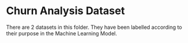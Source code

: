 # Churn Analysis Dataset
There are 2 datasets in this folder. They have been labelled according to their purpose in the Machine Learning Model.
